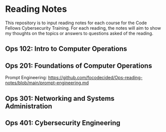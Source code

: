 # Reading Notes
This repository is to input reading notes for each course for the Code Fellows Cybersecurity Training.
For each reading, the notes will aim to show my thoughts on the topics or answers to questions asked of the reading.

## Ops 102: Intro to Computer Operations


## Ops 201: Foundations of Computer Operations
Prompt Engineering: https://github.com/focodecided/Ops-reading-notes/blob/main/prompt-engineering.md

## Ops 301: Networking and Systems Administration


## Ops 401: Cybersecurity Engineering
